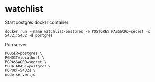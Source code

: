 # watchlist

Start postgres docker container
```
docker run --name watchlist-postgres -e POSTGRES_PASSWORD=secret -p 54321:5432 -d postgres
```

Run server
```
PGUSER=postgres \
PGHOST=localhost \
PGPASSWORD=secret \
PGDATABASE=postgres \
PGPORT=54321 \
node server.js
```
